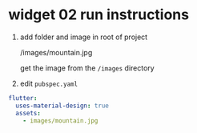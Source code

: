 # widget 02 run instructions

1. add folder and image in root of project
   
    /images/mountain.jpg

    get the image from the `/images` directory

2. edit `pubspec.yaml`

```yaml
flutter:
  uses-material-design: true
  assets:
    - images/mountain.jpg
```
